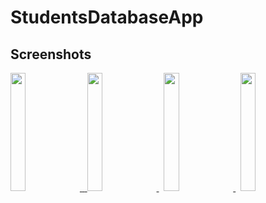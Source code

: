# StudentsDatabaseApp


 ## Screenshots


  
 <a href="https://user-images.githubusercontent.com/42529024/168420459-cc69c5be-cab5-40f4-bd4a-fa11967aaf73.png" target="_blank">
  <img src="https://user-images.githubusercontent.com/42529024/168420459-cc69c5be-cab5-40f4-bd4a-fa11967aaf73.png" width="22%" />
 <span>&nbsp;</span>
 <a href="https://user-images.githubusercontent.com/42529024/168420497-252d4e7c-79d4-47aa-ae7e-228e03f8937b.png" target="_blank">
  <img src="https://user-images.githubusercontent.com/42529024/168420497-252d4e7c-79d4-47aa-ae7e-228e03f8937b.png" width="22%" />
</a>
<span>&nbsp;</span>
<a href="https://user-images.githubusercontent.com/42529024/168420548-b1af980c-9fbd-4bf3-9eaf-cf70e71a1990.png" target="_blank">
  <img src="https://user-images.githubusercontent.com/42529024/168420548-b1af980c-9fbd-4bf3-9eaf-cf70e71a1990.png" width="22%" />
</a>
<span>&nbsp;</span>
<a href="https://user-images.githubusercontent.com/42529024/168420581-a1b65a67-0c86-47ea-8c57-838e35bfecf5.png" target="_blank">
  <img src="https://user-images.githubusercontent.com/42529024/168420581-a1b65a67-0c86-47ea-8c57-838e35bfecf5.png" width="22%" />
</a>
